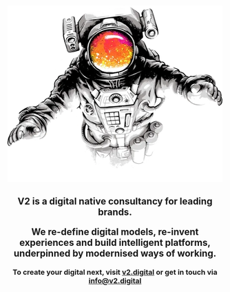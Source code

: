 <div align="center">
  <img src="https://github.com/V2-Digital/.github/raw/main/astronaut-500x410.webp" alt="astronaut" height="410" width="500">
  <h2>
    <p>V2 is a digital native consultancy for leading brands.</p>
    <p>We re-define digital models, re-invent experiences and build intelligent platforms, underpinned by modernised ways of working.</p>
  </h2>
  <h3 style="margin-top: 1rem">To create your digital next, visit <a href="https://v2.digital">v2.digital</a> or get in touch via <a href="mailto:info@v2.digital">info@v2.digital</a></h3>
</div>